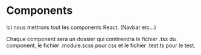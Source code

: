 # Components
Ici nous mettrons tout les components React. (Navbar etc...)

Chaque component sera un dossier qui contirendra le fichier .tsx du component, le fichier .module.scss pour css et le fichier .test.ts pour le test.  
